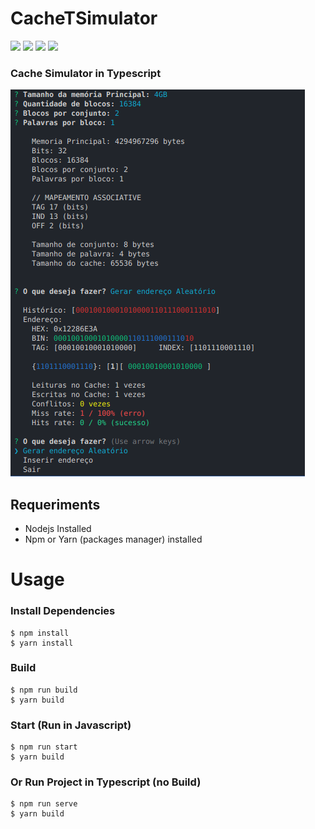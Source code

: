 # CacheTSimulator

![](https://img.shields.io/badge/license-MIT-blue.svg?style=flat-square)
![](https://definitelytyped.org/badges/standard-flat.svg)
![](https://img.shields.io/github/languages/code-size/joaoeudes7/CacheTSimulator.svg?style=flat-square)
![](https://img.shields.io/david/joaoeudes7/CacheTSimulator.svg?style=flat-square)

### Cache Simulator in Typescript

![Simulador de Cache](demo.png)


## Requeriments
- Nodejs Installed
- Npm or Yarn (packages manager) installed

# Usage
### Install Dependencies
```shell
$ npm install
$ yarn install
```

### Build
```shell
$ npm run build
$ yarn build
```

### Start (Run in Javascript)
```shell
$ npm run start
$ yarn build
```

### Or Run Project in Typescript (no Build)
```shell
$ npm run serve
$ yarn build
```
